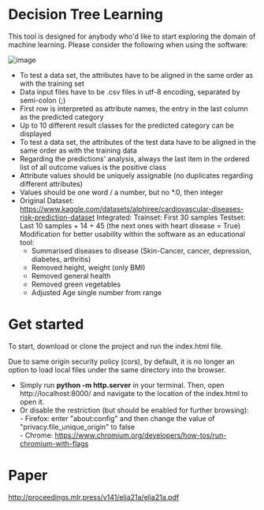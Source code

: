 # Decision Tree Learning

This tool is designed for anybody who'd like to start exploring the domain of machine learning. Please consider the following when using the software:

![image](https://user-images.githubusercontent.com/29278598/158385697-f150b237-3578-410b-9f6c-ff35324a45b9.png)

- To test a data set, the attributes have to be aligned in the same order as with the training set
- Data input files have to be .csv files in utf-8 encoding, separated by semi-colon (;)
- First row is interpreted as attribute names, the entry in the last column as the predicted category
- Up to 10 different result classes for the predicted category can be displayed
- To test a data set, the attributes of the test data have to be aligned in the same order as with the training data
- Regarding the predictions' analysis, always the last item in the ordered list of all outcome values is the positive class
- Attribute values should be uniquely assignable (no duplicates regarding different attributes)
- Values should be one word / a number, but no *.0, then integer
- Original Dataset: https://www.kaggle.com/datasets/alphiree/cardiovascular-diseases-risk-prediction-dataset
    Integrated: Trainset: First 30 samples Testset: Last 10 samples + 14 + 45 (the next ones with heart disease = True)
    Modification for better usability within the software as an educational tool:
    - Summarised diseases to disease (Skin-Cancer, cancer, depression, diabetes, arthritis)
    - Removed height, weight (only BMI)
    - Removed general health
    - Removed green vegetables
    - Adjusted Age single number from range

# Get started

To start, download or clone the project and run the index.html file.

Due to same origin security policy (cors), by default, it is no longer an option to load local files under the same directory into the browser.

- Simply run 
**python -m http.server**
in your terminal.
Then, open http://localhost:8000/ and navigate to the location of the index.html to open it.
- Or disable the restriction (but should be enabled for further browsing):  
        - Firefox: enter "about:config" and then change the value of "privacy.file_unique_origin" to false  
        - Chrome: https://www.chromium.org/developers/how-tos/run-chromium-with-flags  
        
# Paper

http://proceedings.mlr.press/v141/elia21a/elia21a.pdf 

